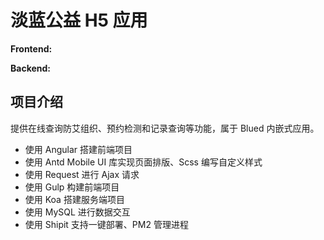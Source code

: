 # 淡蓝公益 H5 应用

**Frontend:**
[<Badge type="tip" text="Angular" />](https://angular.dev)
[<Badge type="tip" text="Ant Design Mobile" />](https://mobile.ant.design)
[<Badge type="tip" text="SCSS" />](https://sass-lang.com)
[<Badge type="tip" text="Request" />](https://github.com/request/request)

**Backend:**
[<Badge type="tip" text="Node" />](https://nodejs.org)
[<Badge type="tip" text="Koa" />](https://koajs.com)
[<Badge type="tip" text="MySQL" />](https://www.mysql.com)
[<Badge type="tip" text="Gulp" />](https://gulpjs.com)
[<Badge type="tip" text="Shipit" />](https://github.com/shipitjs/shipit)
[<Badge type="tip" text="PM2" />](https://pm2.keymetrics.io)

## 项目介绍

提供在线查询防艾组织、预约检测和记录查询等功能，属于 Blued 内嵌式应用。

- 使用 Angular 搭建前端项目
- 使用 Antd Mobile UI 库实现页面排版、Scss 编写自定义样式
- 使用 Request 进行 Ajax 请求
- 使用 Gulp 构建前端项目
- 使用 Koa 搭建服务端项目
- 使用 MySQL 进行数据交互
- 使用 Shipit 支持一键部署、PM2 管理进程
